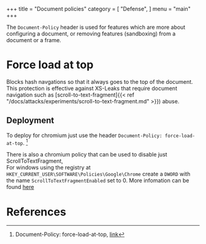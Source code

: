 +++
title = "Document policies"
category = [
    "Defense",
]
menu = "main"
+++

The `Document-Policy` header is used for features which are more about configuring a document, or removing features (sandboxing) from a document or a frame.

# Force load at top
Blocks hash navgations so that it always goes to the top of the document. 
This protection is effective against XS-Leaks that require document navigation such as [scroll-to-text-fragment]{{< ref "/docs/attacks/experiments/scroll-to-text-fragment.md" >}}) abuse.

## Deployment

To deploy for chromium just use the header `Document-Policy: force-load-at-top`. [^1]

There is also a chromium policy that can be used to disable just ScrollToTextFragment,  
For windows using the registry at `HKEY_CURRENT_USER\SOFTWARE\Policies\Google\Chrome` create a `DWORD` with the name `ScrollToTextFragmentEnabled` set to 0.
More infomation can be found [here](https://chromeenterprise.google/policies/#ScrollToTextFragmentEnabled)

# References
[^1]: Document-Policy: force-load-at-top, [link](https://www.chromestatus.com/feature/5744681033924608)
